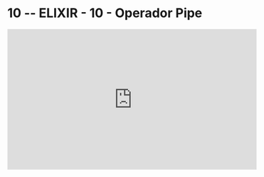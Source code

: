 # 10 -- ELIXIR - 10 - Operador Pipe

<iframe 
        width="560" 
        height="315" 
        src="https://www.youtube.com/embed/TTMxpss6Ca4" 
        title="YouTube video player" 
        frameborder="0" 
        allow="accelerometer; autoplay; clipboard-write; encrypted-media; gyroscope; picture-in-picture" 
        allowfullscreen
        >
</iframe>

